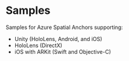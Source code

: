 # Samples

Samples for Azure Spatial Anchors supporting:

- Unity (HoloLens, Android, and iOS)
- HoloLens (DirectX)
- iOS with ARKit (Swift and Objective-C)